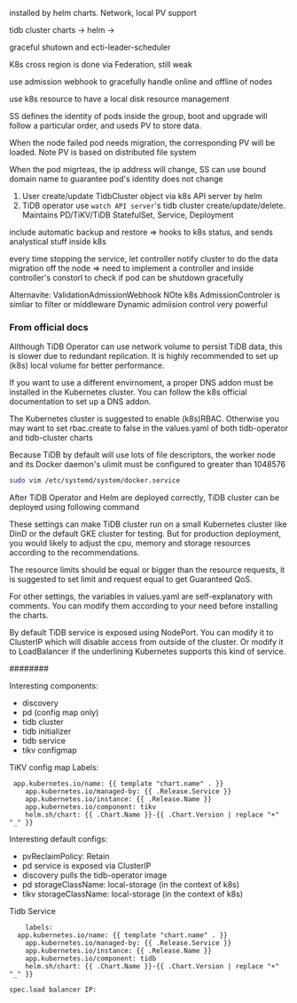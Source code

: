 installed by helm charts.
Network, local PV support

tidb cluster charts -> helm -> 


graceful shutown and ecti-leader-scheduler

K8s cross region is done via Federation, still weak

use admission webhook to gracefully handle online and offline of nodes

use k8s resource to have a local disk resource management

SS defines the identity of pods inside the group, boot and upgrade will follow a particular order, and useds PV to store data.

When the node failed pod needs migration, the corresponding PV will be loaded. Note PV is based on distributed file system

When the pod migrteas, the ip address will change, SS can use bound domain name to guarantee pod's identity does not change

1. User create/update TidbCluster object via k8s API server by helm
2. TiDB operator use `watch API server`'s tidb cluster create/update/delete. Maintains PD/TiKV/TiDB StatefulSet, Service, Deployment
 
include automatic backup and restore => hooks to k8s status, and sends analystical stuff inside k8s


every time stopping the service, let controller notify cluster to do the data migration off the node => need to implement a controller and inside controller's constorl to check if pod can be shutdown gracefully

Alternavite: ValidationAdmissionWebhook NOte k8s AdmissionControler is simliar to filter or middleware
Dynamic admiision control very powerful

### From official docs

Allthough TiDB Operator can use network volume to persist TiDB data, this is slower due to redundant replication. It is highly recommended to set up (k8s) local volume for better performance.

If you want to use a different envirnoment, a proper DNS addon must be installed in the Kubernetes cluster. You can follow the k8s official documentation to set up a DNS addon.

The Kubernetes cluster is suggested to enable (k8s)RBAC. Otherwise you may want to set rbac.create to false in the values.yaml of both tidb-operator and tidb-cluster charts

Because TiDB by default will use lots of file descriptors, the worker node and its Docker daemon's ulimit must be configured to greater than 1048576

```bash
sudo vim /etc/systemd/system/docker.service
```

After TiDB Operator and Helm are deployed correctly, TiDB cluster can be deployed using following command

These settings can make TiDB cluster run on a small Kubernetes cluster like DinD or the default GKE cluster for testing. But for production deployment, you would likely to adjust the cpu, memory and storage resources according to the recommendations.

The resource limits should be equal or bigger than the resource requests, it is suggested to set limit and request equal to get Guaranteed QoS.

For other settings, the variables in values.yaml are self-explanatory with comments. You can modify them according to your need before installing the charts.

By default TiDB service is exposed using NodePort. You can modify it to ClusterIP which will disable access from outside of the cluster. Or modify it to LoadBalancer if the underlining Kubernetes supports this kind of service.

########

Interesting components:
* discovery
* pd (config map only)
* tidb cluster
* tidb initializer
* tidb service
* tikv configmap

TiKV config map Labels:
```
 app.kubernetes.io/name: {{ template "chart.name" . }}
    app.kubernetes.io/managed-by: {{ .Release.Service }}
    app.kubernetes.io/instance: {{ .Release.Name }}
    app.kubernetes.io/component: tikv
    helm.sh/chart: {{ .Chart.Name }}-{{ .Chart.Version | replace "+"  "_" }}
```

Interesting default configs:
* pvReclaimPolicy: Retain
* pd service is exposed via ClusterIP
* discovery pulls the tidb-operator image
* pd storageClassName: local-storage (in the context of k8s)
* tikv storageClassName: local-storage (in the context of k8s)

Tidb Service
```
    labels:
  app.kubernetes.io/name: {{ template "chart.name" . }}
    app.kubernetes.io/managed-by: {{ .Release.Service }}
    app.kubernetes.io/instance: {{ .Release.Name }}
    app.kubernetes.io/component: tidb
    helm.sh/chart: {{ .Chart.Name }}-{{ .Chart.Version | replace "+"  "_" }}

spec.load balancer IP:
```

